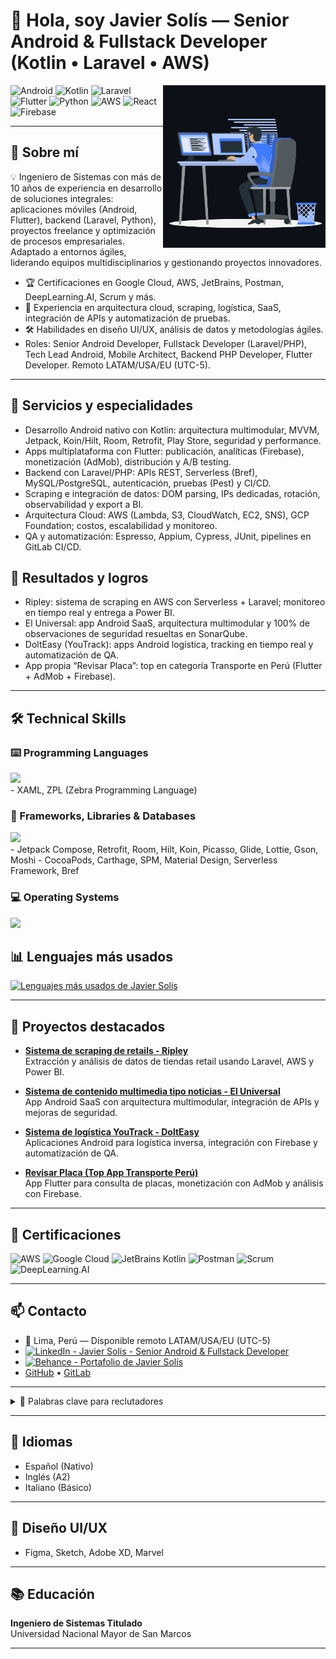 # 👋 Hola, soy Javier Solís — Senior Android & Fullstack Developer (Kotlin • Laravel • AWS)

<p><img align="right" src="animation.gif" alt="Javier Solís — Senior Android & Fullstack Developer" title="Android • Kotlin • Flutter • Laravel • AWS" width="260" /></p>

![Android](https://img.shields.io/badge/Android-3DDC84?style=for-the-badge&logo=android&logoColor=white)
![Kotlin](https://img.shields.io/badge/Kotlin-0095D5?style=for-the-badge&logo=kotlin&logoColor=white)
![Laravel](https://img.shields.io/badge/Laravel-FF2D20?style=for-the-badge&logo=laravel&logoColor=white)
![Flutter](https://img.shields.io/badge/Flutter-02569B?style=for-the-badge&logo=flutter&logoColor=white)
![Python](https://img.shields.io/badge/Python-3776AB?style=for-the-badge&logo=python&logoColor=white)
![AWS](https://img.shields.io/badge/AWS-232F3E?style=for-the-badge&logo=amazon-aws&logoColor=white)
![React](https://img.shields.io/badge/React-20232A?style=for-the-badge&logo=react&logoColor=61DAFB)
![Firebase](https://img.shields.io/badge/Firebase-FFCA28?style=for-the-badge&logo=firebase&logoColor=white)

---

## 🚀 Sobre mí

💡 Ingeniero de Sistemas con más de 10 años de experiencia en desarrollo de soluciones integrales: aplicaciones móviles (Android, Flutter), backend (Laravel, Python), proyectos freelance y optimización de procesos empresariales. Adaptado a entornos ágiles, liderando equipos multidisciplinarios y gestionando proyectos innovadores.

- 🏆 Certificaciones en Google Cloud, AWS, JetBrains, Postman, DeepLearning.AI, Scrum y más.
- 🎯 Experiencia en arquitectura cloud, scraping, logística, SaaS, integración de APIs y automatización de pruebas.
- 🛠️ Habilidades en diseño UI/UX, análisis de datos y metodologías ágiles.
- Roles: Senior Android Developer, Fullstack Developer (Laravel/PHP), Tech Lead Android, Mobile Architect, Backend PHP Developer, Flutter Developer. Remoto LATAM/USA/EU (UTC-5).

---

## 🧩 Servicios y especialidades

- Desarrollo Android nativo con Kotlin: arquitectura multimodular, MVVM, Jetpack, Koin/Hilt, Room, Retrofit, Play Store, seguridad y performance.
- Apps multiplataforma con Flutter: publicación, analíticas (Firebase), monetización (AdMob), distribución y A/B testing.
- Backend con Laravel/PHP: APIs REST, Serverless (Bref), MySQL/PostgreSQL, autenticación, pruebas (Pest) y CI/CD.
- Scraping e integración de datos: DOM parsing, IPs dedicadas, rotación, observabilidad y export a BI.
- Arquitectura Cloud: AWS (Lambda, S3, CloudWatch, EC2, SNS), GCP Foundation; costos, escalabilidad y monitoreo.
- QA y automatización: Espresso, Appium, Cypress, JUnit, pipelines en GitLab CI/CD.

## 📌 Resultados y logros

- Ripley: sistema de scraping en AWS con Serverless + Laravel; monitoreo en tiempo real y entrega a Power BI.
- El Universal: app Android SaaS, arquitectura multimodular y 100% de observaciones de seguridad resueltas en SonarQube.
- DoltEasy (YouTrack): apps Android logística, tracking en tiempo real y automatización de QA.
- App propia “Revisar Placa”: top en categoría Transporte en Perú (Flutter + AdMob + Firebase).

---

## 🛠️ Technical Skills

### ⌨️ Programming Languages

<div>
  <img src="https://skillicons.dev/icons?i=kotlin,php,python,java,swift,objc,js,csharp,cpp,dart" />
</div>
- XAML, ZPL (Zebra Programming Language)

### 🧰 Frameworks, Libraries & Databases

<div>
  <img src="https://skillicons.dev/icons?i=laravel,android,flutter,react,vue,django,mysql,postgres,mongodb,sqlite,firebase" />
</div>
- Jetpack Compose, Retrofit, Room, Hilt, Koin, Picasso, Glide, Lottie, Gson, Moshi  
- CocoaPods, Carthage, SPM, Material Design, Serverless Framework, Bref

### 💻 Operating Systems

<div>
  <img src="https://skillicons.dev/icons?i=windows,linux,apple,fedora" />
</div>

## 📊 Lenguajes más usados

[![Lenguajes más usados de Javier Solís](https://github-readme-stats.vercel.app/api/top-langs/?username=JavierSolis&layout=compact&theme=radical)](https://github.com/JavierSolis)

---

## 🌟 Proyectos destacados

- **[Sistema de scraping de retails - Ripley](#)**  
  Extracción y análisis de datos de tiendas retail usando Laravel, AWS y Power BI.

- **[Sistema de contenido multimedia tipo noticias - El Universal](#)**  
  App Android SaaS con arquitectura multimodular, integración de APIs y mejoras de seguridad.

- **[Sistema de logística YouTrack - DoltEasy](#)**  
  Aplicaciones Android para logística inversa, integración con Firebase y automatización de QA.

- **[Revisar Placa (Top App Transporte Perú)](https://play.google.com/store/apps/details?id=com.javierjsolis.revisarplaca)**  
  App Flutter para consulta de placas, monetización con AdMob y análisis con Firebase.

---

## 🏅 Certificaciones

![AWS](https://img.shields.io/badge/AWS%20Practitioner-232F3E?style=flat-square&logo=amazon-aws&logoColor=white)
![Google Cloud](https://img.shields.io/badge/Google%20Cloud-Core%20Infrastructure-4285F4?style=flat-square&logo=google-cloud&logoColor=white)
![JetBrains Kotlin](https://img.shields.io/badge/Kotlin%20para%20Android-0095D5?style=flat-square&logo=kotlin&logoColor=white)
![Postman](https://img.shields.io/badge/API%20Testing-FF6C37?style=flat-square&logo=postman&logoColor=white)
![Scrum](https://img.shields.io/badge/Scrum%20Master-6DB33F?style=flat-square&logo=scrumalliance&logoColor=white)
![DeepLearning.AI](https://img.shields.io/badge/ChatGPT%20Prompt%20Engineering-3C3C3C?style=flat-square&logo=openai&logoColor=white)

---

## 📫 Contacto

- 📍 Lima, Perú — Disponible remoto LATAM/USA/EU (UTC-5)
- [![LinkedIn - Javier Solís - Senior Android & Fullstack Developer](https://camo.githubusercontent.com/8c0692475a5bfc1d9e7361074bdb648e567cae7b5b40ffd32adae31180b0d7b6/68747470733a2f2f696d672e736869656c64732e696f2f62616467652f4c696e6b6564496e2d3030373742353f7374796c653d666f722d7468652d6261646765266c6f676f3d6c696e6b6564696e266c6f676f436f6c6f723d7768697465)](https://www.linkedin.com/in/android-developer-peru/)
- [![Behance - Portafolio de Javier Solís](https://img.shields.io/badge/Behance-1769FF?style=for-the-badge&logo=behance&logoColor=white)](https://www.behance.net/JavierJSolis)
- [GitHub](https://github.com/JavierSolis) • [GitLab](https://gitlab.com/JavierSolis)

---

<details>
  <summary>🔎 Palabras clave para reclutadores</summary>

Senior Android Developer, Android Kotlin, Jetpack, MVVM, Multimodular, Play Store, Seguridad móvil, SonarQube, Flutter Developer, Dart, CI/CD móvil, Firebase, AdMob, Analytics, Fullstack Developer, Laravel, PHP, APIs REST, Serverless, Bref, MySQL, PostgreSQL, MongoDB, AWS Lambda, S3, CloudWatch, EC2, SNS, GCP, Scraping, DOM, Zety, Power BI, Integraciones, Microservicios, QA Automation, Espresso, Appium, Cypress, JUnit, GitLab CI/CD, Arquitectura Cloud, Remote LATAM, Remoto, Lima Perú.

</details>

---

## 💬 Idiomas

- Español (Nativo)
- Inglés (A2)
- Italiano (Básico)

---

## 🎨 Diseño UI/UX

- Figma, Sketch, Adobe XD, Marvel

---

## 📚 Educación

**Ingeniero de Sistemas Titulado**  
Universidad Nacional Mayor de San Marcos

---

<!-- Puedes agregar banners, GIFs, o widgets adicionales si lo deseas. -->
